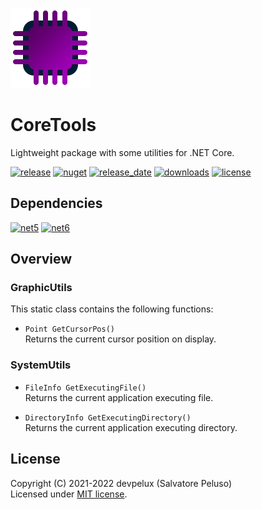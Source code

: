 ![icon](https://raw.githubusercontent.com/devpelux/coretools/1.0.1/Assets/Icon.png)

# CoreTools

Lightweight package with some utilities for .NET Core.

[![release](https://img.shields.io/github/v/release/devpelux/coretools?sort=semver "Latest release on GitHub")](https://github.com/devpelux/coretools/releases/latest) [![nuget](https://img.shields.io/nuget/v/coretools "CoreTools on NuGet")](https://www.nuget.org/packages/CoreTools) [![release_date](https://img.shields.io/github/release-date/devpelux/coretools "Latest release on GitHub")](https://github.com/devpelux/coretools/releases/latest) [![downloads](https://img.shields.io/nuget/dt/coretools "CoreTools on NuGet")](https://www.nuget.org/packages/CoreTools) [![license](https://img.shields.io/github/license/devpelux/coretools "Licensed under MIT license")](https://github.com/devpelux/coretools/blob/1.0.1/LICENSE)


## Dependencies

[![net5](https://img.shields.io/badge/.NET-v5.0-blue ".NET 5")](https://docs.microsoft.com/dotnet) [![net6](https://img.shields.io/badge/.NET-v6.0-blue ".NET 6")](https://docs.microsoft.com/dotnet)


## Overview

### GraphicUtils

This static class contains the following functions:

- `Point GetCursorPos()`  
Returns the current cursor position on display.

### SystemUtils

- `FileInfo GetExecutingFile()`  
Returns the current application executing file.

- `DirectoryInfo GetExecutingDirectory()`  
Returns the current application executing directory.


## License
Copyright (C) 2021-2022 devpelux (Salvatore Peluso)  
Licensed under [MIT license](https://github.com/devpelux/coretools/blob/1.0.1/LICENSE).
